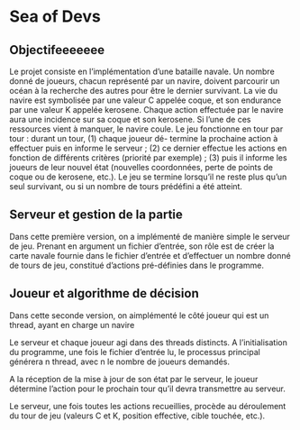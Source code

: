 ﻿# Sea of Devs

## Objectifeeeeeee

Le projet consiste en l’implémentation d’une bataille navale. Un nombre donné de joueurs,
chacun représenté par un navire, doivent parcourir un océan à la recherche des autres pour
être le dernier survivant. La vie du navire est symbolisée par une valeur C appelée coque,
et son endurance par une valeur K appelée kerosene. Chaque action effectuée par le navire
aura une incidence sur sa coque et son kerosene. Si l’une de ces ressources vient à manquer,
le navire coule. Le jeu fonctionne en tour par tour : durant un tour, (1) chaque joueur dé-
termine la prochaine action à effectuer puis en informe le serveur ; (2) ce dernier effectue
les actions en fonction de différents critères (priorité par exemple) ; (3) puis il informe les
joueurs de leur nouvel état (nouvelles coordonnées, perte de points de coque ou de kerosene,
etc.). Le jeu se termine lorsqu’il ne reste plus qu’un seul survivant, ou si un nombre de tours
prédéfini a été atteint.

## Serveur et gestion de la partie

Dans cette première version, on a implémenté de manière simple le serveur de
jeu. Prenant en argument un fichier d’entrée, son rôle est de créer la carte navale fournie
dans le fichier d’entrée et d’effectuer un nombre donné de tours de jeu, constitué d’actions
pré-définies dans le programme.

## Joueur et algorithme de décision

Dans cette seconde version, on aimplémenté le côté joueur qui est un thread, ayant en charge un
navire

Le serveur et chaque joueur agi dans des threads distincts. A l’initialisation du
programme, une fois le fichier d’entrée lu, le processus principal générera n thread,
avec n le nombre de joueurs demandés.

A la réception de la mise à jour de son état par le serveur, le joueur détermine
l’action pour le prochain tour qu’il devra transmettre au serveur.

Le serveur, une fois toutes les actions recueillies, procède au déroulement du tour de jeu (valeurs C et K, position effective, cible touchée, etc.).